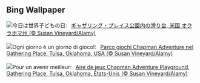 ## Bing Wallpaper
![](https://www.bing.com/th?id=OHR.ChapmanAdventure_JA-JP3299214561_UHD.jpg&w=1000)今日は世界子どもの日:&nbsp;&ensp;[ギャザリング・プレイス公園内の滑り台, 米国 オクラホマ州 (© Susan Vineyard/Alamy)](https://www.bing.com/th?id=OHR.ChapmanAdventure_JA-JP3299214561_UHD.jpg)
<br><br/>
![](https://www.bing.com/th?id=OHR.ChapmanAdventure_IT-IT1638129617_UHD.jpg&w=1000)Ogni giorno è un giorno di gioco!:&nbsp;&ensp;[Parco giochi Chapman Adventure nel Gathering Place, Tulsa, Oklahoma, USA (© Susan Vineyard/Alamy)](https://www.bing.com/th?id=OHR.ChapmanAdventure_IT-IT1638129617_UHD.jpg)
<br><br/>
![](https://www.bing.com/th?id=OHR.ChapmanAdventure_FR-FR6090877361_UHD.jpg&w=1000)Pour un avenir meilleur:&nbsp;&ensp;[Aire de jeux Chapman Adventure Playground, Gathering Place, Tulsa, Oklahoma, États-Unis (© Susan Vineyard/Alamy)](https://www.bing.com/th?id=OHR.ChapmanAdventure_FR-FR6090877361_UHD.jpg)
<br><br/>
